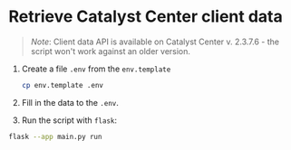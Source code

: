 # Retrieve Catalyst Center client data

> *Note*: Client data API is available on Catalyst Center v. 2.3.7.6 - the script won't work against an older version.

1. Create a file `.env` from the `env.template`
    ```bash
    cp env.template .env
    ```

1. Fill in the data to the `.env`.

1. Run the script with `flask`:
```bash
flask --app main.py run
```
